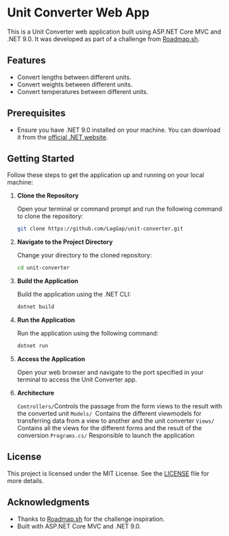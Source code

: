
# Unit Converter Web App

This is a Unit Converter web application built using ASP.NET Core MVC and .NET 9.0. It was developed as part of a challenge from [Roadmap.sh](https://roadmap.sh/projects/unit-converter).

## Features

- Convert lengths between different units.
- Convert weights between different units.
- Convert temperatures between different units.

## Prerequisites

- Ensure you have .NET 9.0 installed on your machine. You can download it from the [official .NET website](https://dotnet.microsoft.com/download/dotnet/9.0).

## Getting Started

Follow these steps to get the application up and running on your local machine:

1. **Clone the Repository**

   Open your terminal or command prompt and run the following command to clone the repository:

   ```bash
   git clone https://github.com/LagGap/unit-converter.git
   ```

2. **Navigate to the Project Directory**

   Change your directory to the cloned repository:

   ```bash
   cd unit-converter
   ```

3. **Build the Application**

   Build the application using the .NET CLI:

   ```bash
   dotnet build
   ```

4. **Run the Application**

   Run the application using the following command:

   ```bash
   dotnet run
   ```

5. **Access the Application**

   Open your web browser and navigate to the port specified in your terminal to access the Unit Converter app.

6. **Architecture**

   ```Controllers/```Controls the passage from the form views to the result with the converted unit 
   ```Models/ ```Contains the different viewmodels for transferring data from a view to another and the unit converter 
   ```Views/``` Contains all the views for the different forms and the result of the conversion
   ```Programs.cs/``` Responsible to launch the application

## License

This project is licensed under the MIT License. See the [LICENSE](LICENSE) file for more details.

## Acknowledgments

- Thanks to [Roadmap.sh](https://roadmap.sh/projects/unit-converter) for the challenge inspiration.
- Built with ASP.NET Core MVC and .NET 9.0.